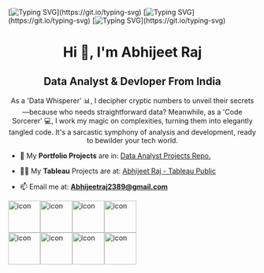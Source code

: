 [![Typing SVG](https://readme-typing-svg.herokuapp.com?font=Fira+Code&size=50&duration=1000&pause=3000&color=0CE117EE&background=0D1117&center=true&vCenter=true&multiline=true&random=false&width=1920&height=128&lines=Inovvate.)](https://git.io/typing-svg)
[![Typing SVG](https://readme-typing-svg.herokuapp.com?font=Fira+Code&size=65&duration=2000&pause=2000&color=0CE117EE&background=0D1117&center=true&vCenter=true&multiline=true&random=false&width=1920&height=128&lines=Iterate.)](https://git.io/typing-svg)
[![Typing SVG](https://readme-typing-svg.herokuapp.com?font=Fira+Code&size=80&duration=3000&pause=1000&color=0CE117EE&background=0D1117&center=true&vCenter=true&multiline=true&random=false&width=1920&height=128&lines=Inspire.)](https://git.io/typing-svg)

<h1 align="center">Hi 👋, I'm Abhijeet Raj</h1>
<h2 align="center">Data Analyst & Devloper From India</h2>
<p align="center">As a 'Data Whisperer' 📊, I decipher cryptic numbers to unveil their secrets—because who needs straightforward data? Meanwhile, as a 'Code Sorcerer' 💻, I work my magic on complexities, turning them into elegantly tangled code. It's a sarcastic symphony of analysis and development, ready to bewilder your tech world. </p>

- 🌱 My **Portfolio Projects** are in: [Data Analyst Projects Repo.](https://github.com/aarsav/powerbiproject)

- 👨‍💻 My **Tableau** Projects are at: [Abhijeet Raj - Tableau Public](https://public.tableau.com/app/profile/abhijeetraj)

- 📫 Email me at: **Abhijeetraj2389@gmail.com**


<div style="display: flex; align-items: flex-start;">
  <img src="https://techstack-generator.vercel.app/python-icon.svg" alt="icon" width="65" height="65" />
  <img src="https://techstack-generator.vercel.app/mysql-icon.svg" alt="icon" width="65" height="65" />
  <img src="https://techstack-generator.vercel.app/js-icon.svg" alt="icon" width="65" height="65" />
  <img src="https://techstack-generator.vercel.app/django-icon.svg" alt="icon" width="65" height="65" />
</div>
<div style="display: flex; align-items: flex-start;">
  <img src="https://techstack-generator.vercel.app/github-icon.svg" alt="icon" width="65" height="65" />
  <img src="https://techstack-generator.vercel.app/java-icon.svg" alt="icon" width="65" height="65" />
  <img src="https://techstack-generator.vercel.app/react-icon.svg" alt="icon" width="65" height="65" />
  <img src="https://techstack-generator.vercel.app/cpp-icon.svg" alt="icon" width="65" height="65" />
</div>

